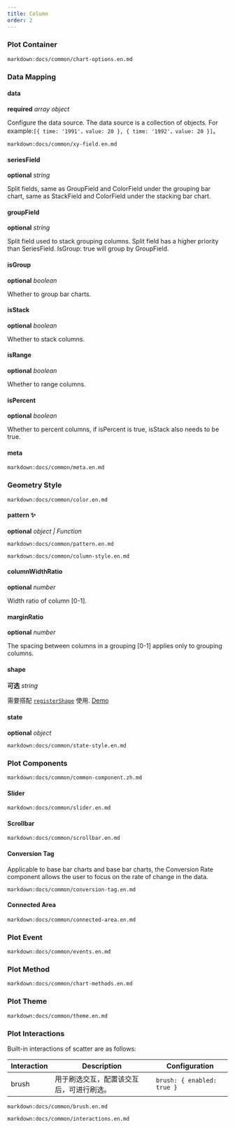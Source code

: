 ```yaml
---
title: Column
order: 2
---
```


### Plot Container

`markdown:docs/common/chart-options.en.md`

### Data Mapping

#### data

<description>**required** _array object_</description>

Configure the data source. The data source is a collection of objects. For example:`[{ time: '1991'，value: 20 }, { time: '1992'，value: 20 }]`。

`markdown:docs/common/xy-field.en.md`

#### seriesField

<description>**optional** _string_</description>

Split fields, same as GroupField and ColorField under the grouping bar chart, same as StackField and ColorField under the stacking bar chart.

#### groupField

<description>**optional** _string_</description>

Split field used to stack grouping columns. Split field has a higher priority than SeriesField. IsGroup: true will group by GroupField.

#### isGroup

<description>**optional** _boolean_</description>

Whether to group bar charts.

#### isStack

<description>**optional** _boolean_</description>

Whether to stack columns.

#### isRange

<description>**optional** _boolean_</description>

Whether to range columns.

#### isPercent

<description>**optional** _boolean_</description>

Whether to percent columns, if isPercent is true, isStack also needs to be true.

#### meta

`markdown:docs/common/meta.en.md`

### Geometry Style

`markdown:docs/common/color.en.md`

#### pattern ✨

<description>**optional** _object | Function_</description>

`markdown:docs/common/pattern.en.md`

`markdown:docs/common/column-style.en.md`

#### columnWidthRatio

<description>**optional** _number_</description>

Width ratio of column [0-1].

#### marginRatio

<description>**optional** _number_</description>

The spacing between columns in a grouping [0-1] applies only to grouping columns.

#### shape

<description>**可选** _string_</description>

需要搭配 [`registerShape`](https://g2.antv.vision/en/docs/api/advanced/register-shape) 使用. [Demo](/en/examples/column/basic#custom-shape)

#### state

<description>**optional** _object_</description>

`markdown:docs/common/state-style.en.md`

### Plot Components

`markdown:docs/common/common-component.zh.md`

#### Slider

`markdown:docs/common/slider.en.md`

#### Scrollbar

`markdown:docs/common/scrollbar.en.md`

#### Conversion Tag

Applicable to base bar charts and base bar charts, the Conversion Rate component allows the user to focus on the rate of change in the data.

`markdown:docs/common/conversion-tag.en.md`

#### Connected Area

`markdown:docs/common/connected-area.en.md`

### Plot Event

`markdown:docs/common/events.en.md`

### Plot Method

`markdown:docs/common/chart-methods.en.md`

### Plot Theme

`markdown:docs/common/theme.en.md`

### Plot Interactions

Built-in interactions of scatter are as follows:

| Interaction | Description                              | Configuration                  |
| ----------- | ---------------------------------------- | ------------------------------ |
| brush | 用于刷选交互，配置该交互后，可进行刷选。 | `brush: { enabled: true }` |

`markdown:docs/common/brush.en.md`

`markdown:docs/common/interactions.en.md`

